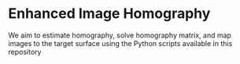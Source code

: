 # Enhanced Image Homography

We aim to estimate homography, solve homography matrix, and map images to the target surface using the Python scripts available in this repository